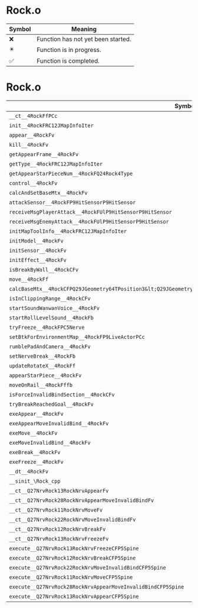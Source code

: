 # Rock.o
| Symbol | Meaning 
| ------------- | ------------- 
| :x: | Function has not yet been started. 
| :eight_pointed_black_star: | Function is in progress. 
| :white_check_mark: | Function is completed. 


# Rock.o
| Symbol | Decompiled? |
| ------------- | ------------- |
| `__ct__4RockFfPCc` | :x: |
| `init__4RockFRC12JMapInfoIter` | :x: |
| `appear__4RockFv` | :x: |
| `kill__4RockFv` | :x: |
| `getAppearFrame__4RockFv` | :x: |
| `getType__4RockFRC12JMapInfoIter` | :x: |
| `getAppearStarPieceNum__4RockFQ24Rock4Type` | :x: |
| `control__4RockFv` | :x: |
| `calcAndSetBaseMtx__4RockFv` | :x: |
| `attackSensor__4RockFP9HitSensorP9HitSensor` | :x: |
| `receiveMsgPlayerAttack__4RockFUlP9HitSensorP9HitSensor` | :x: |
| `receiveMsgEnemyAttack__4RockFUlP9HitSensorP9HitSensor` | :x: |
| `initMapToolInfo__4RockFRC12JMapInfoIter` | :x: |
| `initModel__4RockFv` | :x: |
| `initSensor__4RockFv` | :x: |
| `initEffect__4RockFv` | :x: |
| `isBreakByWall__4RockCFv` | :x: |
| `move__4RockFf` | :x: |
| `calcBaseMtx__4RockCFPQ29JGeometry64TPosition3&lt;Q29JGeometry38TMatrix34&lt;Q29JGeometry13SMatrix34C&lt;f&gt;&gt;&gt;` | :x: |
| `isInClippingRange__4RockCFv` | :x: |
| `startSoundWanwanVoice__4RockFv` | :x: |
| `startRollLevelSound__4RockFb` | :x: |
| `tryFreeze__4RockFPC5Nerve` | :x: |
| `setBtkForEnvironmentMap__4RockFP9LiveActorPCc` | :x: |
| `rumblePadAndCamera__4RockFv` | :x: |
| `setNerveBreak__4RockFb` | :x: |
| `updateRotateX__4RockFf` | :x: |
| `appearStarPiece__4RockFv` | :x: |
| `moveOnRail__4RockFffb` | :x: |
| `isForceInvalidBindSection__4RockCFv` | :x: |
| `tryBreakReachedGoal__4RockFv` | :x: |
| `exeAppear__4RockFv` | :x: |
| `exeAppearMoveInvalidBind__4RockFv` | :x: |
| `exeMove__4RockFv` | :x: |
| `exeMoveInvalidBind__4RockFv` | :x: |
| `exeBreak__4RockFv` | :x: |
| `exeFreeze__4RockFv` | :x: |
| `__dt__4RockFv` | :x: |
| `__sinit_\Rock_cpp` | :x: |
| `__ct__Q27NrvRock13RockNrvAppearFv` | :x: |
| `__ct__Q27NrvRock28RockNrvAppearMoveInvalidBindFv` | :x: |
| `__ct__Q27NrvRock11RockNrvMoveFv` | :x: |
| `__ct__Q27NrvRock22RockNrvMoveInvalidBindFv` | :x: |
| `__ct__Q27NrvRock12RockNrvBreakFv` | :x: |
| `__ct__Q27NrvRock13RockNrvFreezeFv` | :x: |
| `execute__Q27NrvRock13RockNrvFreezeCFP5Spine` | :x: |
| `execute__Q27NrvRock12RockNrvBreakCFP5Spine` | :x: |
| `execute__Q27NrvRock22RockNrvMoveInvalidBindCFP5Spine` | :x: |
| `execute__Q27NrvRock11RockNrvMoveCFP5Spine` | :x: |
| `execute__Q27NrvRock28RockNrvAppearMoveInvalidBindCFP5Spine` | :x: |
| `execute__Q27NrvRock13RockNrvAppearCFP5Spine` | :x: |
